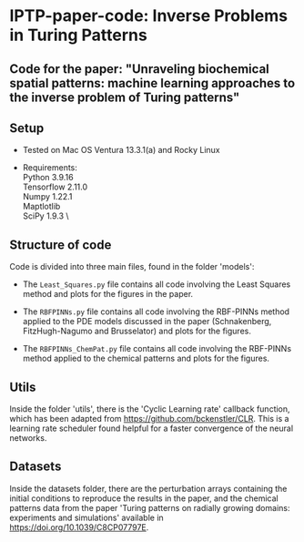# IPTP-paper-code: Inverse Problems in Turing Patterns

## Code for the paper: "Unraveling biochemical spatial patterns: machine learning approaches to the inverse problem of Turing patterns"
## Setup

* Tested on Mac OS Ventura 13.3.1(a) and Rocky Linux

* Requirements:\
  Python 3.9.16\
  Tensorflow 2.11.0\
  Numpy 1.22.1\
  Maptlotlib \
  SciPy 1.9.3 \

## Structure of code

Code is divided into three main files, found in the folder 'models':

* The `Least_Squares.py` file contains all code involving the Least Squares method and plots for the figures in the paper. 

* The `RBFPINNs.py` file contains all code involving the RBF-PINNs method applied to the PDE models discussed in the paper (Schnakenberg, FitzHugh-Nagumo and Brusselator) and plots for the figures. 

* The `RBFPINNs_ChemPat.py` file contains all code involving the RBF-PINNs method applied to the chemical patterns and plots for the figures.

## Utils

Inside the folder 'utils', there is the 'Cyclic Learning rate' callback function, which has been adapted from https://github.com/bckenstler/CLR. This is a learning rate scheduler found helpful for a faster convergence of the neural networks.

## Datasets

Inside the datasets folder, there are the perturbation arrays containing the initial conditions to reproduce the results in the paper, and the chemical patterns data from the paper 'Turing patterns on radially growing domains: experiments and simulations' available in https://doi.org/10.1039/C8CP07797E.
